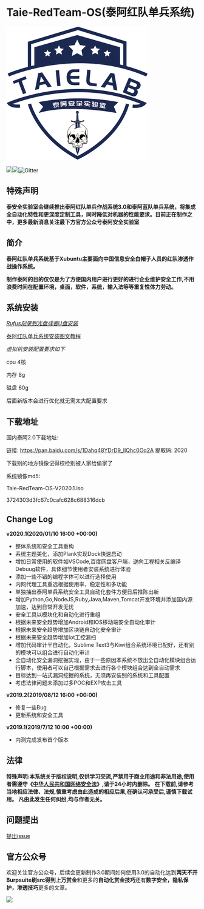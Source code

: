 # Taie-RedTeam-OS(泰阿红队单兵系统)

![](Preview/taielab-logo.png)

![](https://img.shields.io/badge/build-passing-brightgreen)![](https://img.shields.io/badge/release-v2020.1-brightgreen)![Gitter](https://img.shields.io/gitter/room/taielab/Taie-RedTeam-OS)

## 特殊声明

**泰安全实验室会继续推出泰阿​红队单兵作战系统3.0和泰阿蓝队单兵系统，将集成全自动化特性和更深度定制工具，同时降低对机器的性能要求。目前正在制作之中，更多最新消息关注最下方官方公众号泰阿安全实验室**

## 简介

**泰阿红队单兵系统基于Xubuntu主要面向中国信息安全白帽子人员的红队渗透作战操作系统。**

**制作泰阿的目的仅仅是为了方便国内用户进行更好的进行企业维护安全工作,不用浪费时间在配置环境，桌面，软件，系统，输入法等等重复性体力劳动。**

## 系统安装

*[Rufus刻录到光盘或者U盘安装](https://rufus.ie/)*

[泰阿红队单兵系统安装图文教程](https://mp.weixin.qq.com/s/A0KZWVlsPOGDIgkBekuiEg)

*虚拟机安装配置要求如下*

 cpu 4核

 内存 8g

 磁盘 60g

后面新版本会进行优化就无需太大配置要求

## 下载地址

国内泰阿2.0下载地址:

链接: https://pan.baidu.com/s/1Dahq48YDrD9_lIQhc0Oq2A 提取码: 2020


 下载别的地方镜像记得校检别被人家给偷家了

 系统镜像md5:

 Taie-RedTeam-OS-V2020.1.iso

 3724303d3fc67c0cafc628c688316dcb  

## Change Log

**v2020.1(2020/01/10 16:00 +00:00)**

- 整体系统和安全工具重构
- 系统主题美化，添加Plank实现Dock快速启动
- 增加日常使用的软件如VSCode,百度网盘客户端，逆向工程相关反编译Debuug软件，具体细节使用者安装系统进行体验
- 添加一些不错的编程字体可以进行选择使用
- 内网代理工具重选根据使用率，稳定性和多功能
- 单独抽出泰阿单兵系统安全工具自动化套件方便日后推陈出新
- 增加Python,Go,NodeJS,Ruby,Java,Maven,Tomcat开发环境并添加国内源加速，达到日常开发无忧
- 安全工具以模块化和自动化进行重组
- 根据未来安全趋势增加Android和IOS移动端安全自动化审计
- 根据未来安全趋势增加区块链自动化安全审计
- 根据未来安全趋势增加Iot工控漏扫
- 增加代码审计半自动化，Sublime Text3与Kiwi组合系统环境已配好，还有别的模块可以组合进行自动化审计
- 全自动化安全漏洞挖掘实现，由于一些原因本系统不放出全自动化模块组合运行脚本，使用者可以自己根据需求去进行各个模块组合达到全自动需求
- 目标达到一站式漏洞挖掘的系统，无须再安装别的系统和工具配置
- 考虑法律问题未添加过多POC和EXP攻击工具

**v2019.2(2019/08/12 16:00 +00:00)**

- 修复一些Bug
- 更新系统和安全工具

**v2019.1(2019/7/12 10:00 +00:00)**

- 内测完成发布首个版本


## 法律

**特殊声明:本系统关于版权说明,仅供学习交流,严禁用于商业用途和非法用途,使用者需遵守《[中华人民共和国网络安全法](http://www.npc.gov.cn/npc/xinwen/2016-11/07/content_2001605.htm)》,请于24小时内删除。**
**在下载前,请参考当地相应法律、法规,慎重考虑由此造成的相应后果,在确认可承受后,谨慎下载试用。**
**凡由此发生任何纠纷,均与作者无关。**



## 问题提出

[提出issue](https://github.com/taie-lab/Taie-RedTeam-OS/issues)

## 官方公众号

欢迎关注官方公众号，后续会更新制作3.0期间如何使用3.0的自动化达到**两天不开Burpsuite刷src得到上万赏金**和更多的**自动化赏金技巧**还有**数字安全，隐私保护，渗透技巧**更多的文章。

![](Preview/weixin2.png)
